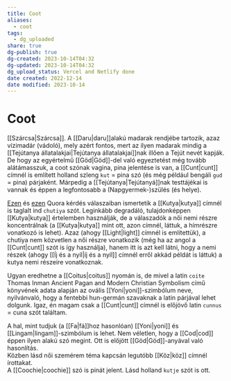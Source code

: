 ```yaml
---
title: Coot
aliases:
  - coot
tags:
  - dg_uploaded
share: true
dg-publish: true
dg-created: 2023-10-14T04:32
dg-updated: 2023-10-14T04:32
dg_upload_status: Vercel and Netlify done
date created: 2022-12-14
date modified: 2023-10-14
---
```


# Coot

[[Szárcsa\|Szárcsa]]. A [[Daru\|daru]]alakú madarak rendjébe tartozik, azaz vízimadár (vádoló), mely azért fontos, mert az ilyen madarak mindig a [[Tejútanya állatalakjai\|Tejútanya állatalakjai]]nak illően a Tejút nevét kapják.  
De hogy az egyértelmű [[Göd\|Göd]]-del való egyeztetést még tovább alátámasszuk, a coot szónak vagina, pina jelentése is van, a [[Cunt\|cunt]] címnél is említett holland szleng `kut` = pina szó (és még például bengáli `gud` = pina) párjaként. Márpedig a [[Tejútanya\|Tejútanyá]]nak testtájékai is vannak és éppen a legfontosabb a (Napgyermek-)szülés (és helye).  

[Ezen](https://qr.ae/pNDViF) és [ezen](https://qr.ae/pNDVDz) Quora kérdés válaszaiban ismertetik a [[Kutya\|kutya]] címnél is taglalt ind `chutiya` szót. Leginkább degradáló, tulajdonképpen [[Kutya\|kutya]] értelemben használják, de a válaszadók a női nemi részre koncentrálnak (a [[Kutya\|kutya]] mint ott, azon címnél, láttuk, a hímrészre vonatkozó is lehet). Azaz (ahogy [[Light\|light]] címnél is említettük), a chutiya nem közvetlen a női részre vonatkozik (még ha az angol a [[Cunt\|cunt]] szót is így használja), hanem itt is azt kell látni, hogy a nemi részek (ahogy [[Íj és a nyíl\|íj és a nyíl]] címnél erről akkád példát is láttuk) a kutya nemi részeire vonatkoznak.  

Ugyan eredhetne a [[Coitus\|coitus]] nyomán is, de mivel a latin `coite` Thomas Inman Ancient Pagan and Modern Christian Symbolism című könyvének adata alapján az ovális [[Yoni\|yoni]]-szimbólum neve, nyilvánvaló, hogy a fentebbi hun-germán szavaknak a latin párjával lehet dolgunk. Igaz, én magam csak a [[Cunt\|cunt]] címnél is előjövő latin `cunnus` = cuna szót találtam.  

A hal, mint tudjuk (a [[Fa\|fá]]hoz hasonlóan) [[Yoni\|yoni]] és [[Lingam\|lingam]]-szimbólum is lehet. Nem véletlen, hogy a [[Cod\|cod]] éppen ilyen alakú szó megint. Ott is előjött [[Göd\|Göd]]-anyával való hasonlítás.  
Közben lásd női szemérem téma kapcsán legutóbb [[Köz\|köz]] címnél írottakat.  
A [[Coochie\|coochie]] szó is pinát jelent. Lásd holland `kutje` szót is ott.  